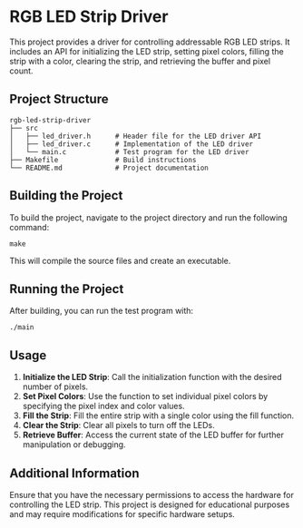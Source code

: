# RGB LED Strip Driver

This project provides a driver for controlling addressable RGB LED strips. It includes an API for initializing the LED strip, setting pixel colors, filling the strip with a color, clearing the strip, and retrieving the buffer and pixel count.

## Project Structure

```
rgb-led-strip-driver
├── src
│   ├── led_driver.h      # Header file for the LED driver API
│   ├── led_driver.c      # Implementation of the LED driver
│   └── main.c            # Test program for the LED driver
├── Makefile              # Build instructions
└── README.md             # Project documentation
```

## Building the Project

To build the project, navigate to the project directory and run the following command:

```
make
```

This will compile the source files and create an executable.

## Running the Project

After building, you can run the test program with:

```
./main
```

## Usage

1. **Initialize the LED Strip**: Call the initialization function with the desired number of pixels.
2. **Set Pixel Colors**: Use the function to set individual pixel colors by specifying the pixel index and color values.
3. **Fill the Strip**: Fill the entire strip with a single color using the fill function.
4. **Clear the Strip**: Clear all pixels to turn off the LEDs.
5. **Retrieve Buffer**: Access the current state of the LED buffer for further manipulation or debugging.

## Additional Information

Ensure that you have the necessary permissions to access the hardware for controlling the LED strip. This project is designed for educational purposes and may require modifications for specific hardware setups.